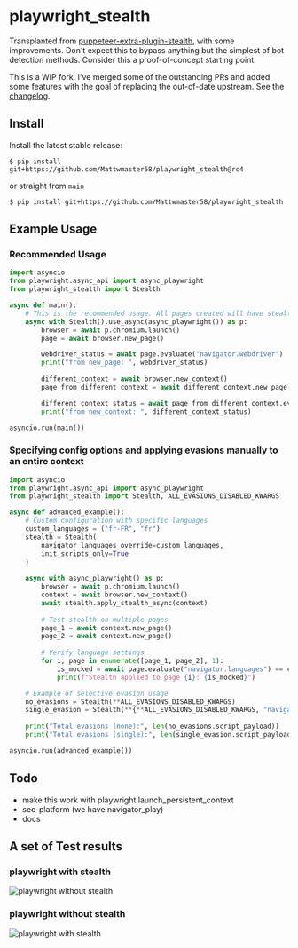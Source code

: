 # playwright_stealth

Transplanted from [puppeteer-extra-plugin-stealth](https://github.com/berstend/puppeteer-extra/tree/master/packages/puppeteer-extra-plugin-stealth), with some improvements. Don't expect this to bypass anything but the simplest of bot detection methods. Consider this a proof-of-concept starting point.

This is a WIP fork. I've merged some of the outstanding PRs and added some features with the goal of replacing the out-of-date upstream. See the [changelog](./README.md).

## Install

Install the latest stable release:
```
$ pip install git+https://github.com/Mattwmaster58/playwright_stealth@rc4
```
or straight from `main`
```
$ pip install git+https://github.com/Mattwmaster58/playwright_stealth
```

## Example Usage

### Recommended Usage
```python
import asyncio
from playwright.async_api import async_playwright
from playwright_stealth import Stealth

async def main():
    # This is the recommended usage. All pages created will have stealth applied:
    async with Stealth().use_async(async_playwright()) as p:
        browser = await p.chromium.launch()
        page = await browser.new_page()

        webdriver_status = await page.evaluate("navigator.webdriver")
        print("from new_page: ", webdriver_status)
        
        different_context = await browser.new_context()
        page_from_different_context = await different_context.new_page()

        different_context_status = await page_from_different_context.evaluate("navigator.webdriver")
        print("from new_context: ", different_context_status)

asyncio.run(main())
```

### Specifying config options and applying evasions manually to an entire context
```python
import asyncio
from playwright.async_api import async_playwright
from playwright_stealth import Stealth, ALL_EVASIONS_DISABLED_KWARGS

async def advanced_example():
    # Custom configuration with specific languages
    custom_languages = ("fr-FR", "fr")
    stealth = Stealth(
        navigator_languages_override=custom_languages,
        init_scripts_only=True
    )
    
    async with async_playwright() as p:
        browser = await p.chromium.launch()
        context = await browser.new_context()
        await stealth.apply_stealth_async(context)
        
        # Test stealth on multiple pages
        page_1 = await context.new_page()
        page_2 = await context.new_page()
        
        # Verify language settings
        for i, page in enumerate([page_1, page_2], 1):
            is_mocked = await page.evaluate("navigator.languages") == custom_languages
            print(f"Stealth applied to page {i}: {is_mocked}")

    # Example of selective evasion usage
    no_evasions = Stealth(**ALL_EVASIONS_DISABLED_KWARGS)
    single_evasion = Stealth(**{**ALL_EVASIONS_DISABLED_KWARGS, "navigator_webdriver": True})
    
    print("Total evasions (none):", len(no_evasions.script_payload))
    print("Total evasions (single):", len(single_evasion.script_payload))

asyncio.run(advanced_example())
```

## Todo
 - make this work with playwright.launch_persistent_context
 - sec-platform (we have navigator_play)
 - docs

## A set of Test results

### playwright with stealth

![playwright without stealth](./images/example_with_stealth.png)

### playwright without stealth

![playwright with stealth](./images/example_without_stealth.png)
